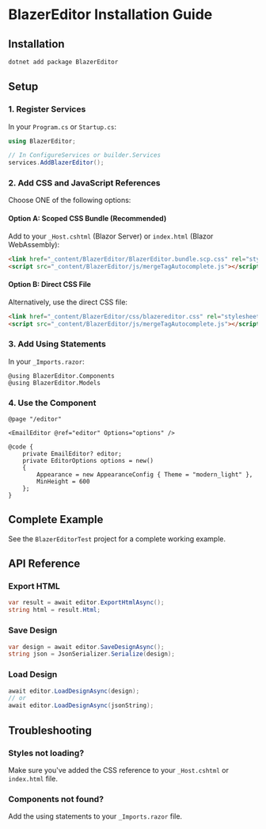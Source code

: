 # BlazerEditor Installation Guide

## Installation

```bash
dotnet add package BlazerEditor
```

## Setup

### 1. Register Services

In your `Program.cs` or `Startup.cs`:

```csharp
using BlazerEditor;

// In ConfigureServices or builder.Services
services.AddBlazerEditor();
```

### 2. Add CSS and JavaScript References

Choose ONE of the following options:

#### Option A: Scoped CSS Bundle (Recommended)
Add to your `_Host.cshtml` (Blazor Server) or `index.html` (Blazor WebAssembly):

```html
<link href="_content/BlazerEditor/BlazerEditor.bundle.scp.css" rel="stylesheet" />
<script src="_content/BlazerEditor/js/mergeTagAutocomplete.js"></script>
```

#### Option B: Direct CSS File
Alternatively, use the direct CSS file:

```html
<link href="_content/BlazerEditor/css/blazereditor.css" rel="stylesheet" />
<script src="_content/BlazerEditor/js/mergeTagAutocomplete.js"></script>
```

### 3. Add Using Statements

In your `_Imports.razor`:

```razor
@using BlazerEditor.Components
@using BlazerEditor.Models
```

### 4. Use the Component

```razor
@page "/editor"

<EmailEditor @ref="editor" Options="options" />

@code {
    private EmailEditor? editor;
    private EditorOptions options = new()
    {
        Appearance = new AppearanceConfig { Theme = "modern_light" },
        MinHeight = 600
    };
}
```

## Complete Example

See the `BlazerEditorTest` project for a complete working example.

## API Reference

### Export HTML
```csharp
var result = await editor.ExportHtmlAsync();
string html = result.Html;
```

### Save Design
```csharp
var design = await editor.SaveDesignAsync();
string json = JsonSerializer.Serialize(design);
```

### Load Design
```csharp
await editor.LoadDesignAsync(design);
// or
await editor.LoadDesignAsync(jsonString);
```

## Troubleshooting

### Styles not loading?
Make sure you've added the CSS reference to your `_Host.cshtml` or `index.html` file.

### Components not found?
Add the using statements to your `_Imports.razor` file.
